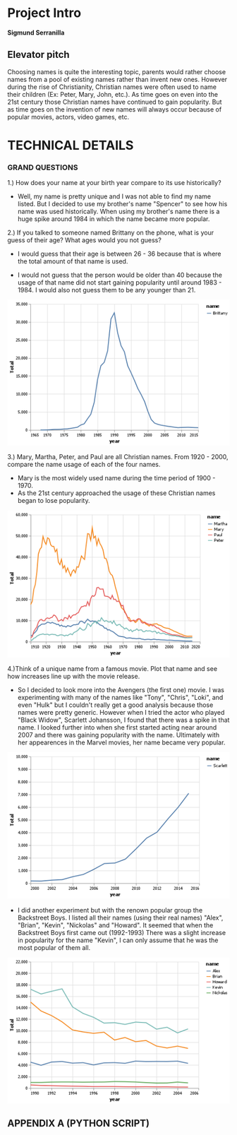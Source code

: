 # Project Intro
__Sigmund Serranilla__

## Elevator pitch
Choosing names is quite the interesting topic, parents would rather choose names from a pool of existing names rather than invent new ones. However during the rise of Christianity, Christian names were often used to name their children (Ex: Peter, Mary, John, etc.). As time goes on even into the 21st century those Christian names have continued to gain popularity. But as time goes on the invention of new names will always occur because of popular movies, actors, video games, etc.

# TECHNICAL DETAILS
### GRAND QUESTIONS 
1.) How does your name at your birth year compare to its use historically?

- Well, my name is pretty unique and I was not able to find my name listed. But I decided to use my brother's name "Spencer" to see how his name was used historically. When using my brother's name there is a huge spike around 1984 in which the name became more popular.

2.) If you talked to someone named Brittany on the phone, what is your guess of their age? What ages would you not guess?

- I would guess that their age is between 26 - 36 because that is where the total amount of that name is used.

- I would not guess that the person would be older than 40 because the usage of that name did not start gaining popularity until around 1983 - 1984. I would also not guess them to be any younger than 21.

![](chart_brit.png)

3.) Mary, Martha, Peter, and Paul are all Christian names. From 1920 - 2000, compare the name usage of each of the four names.

- Mary is the most widely used name during the time period of 1900 - 1970.
- As the 21st century approached the usage of these Christian names began to lose popularity.

![](chart_names.png)

4.)Think of a unique name from a famous movie. Plot that name and see how increases line up with the movie release.

- So I decided to look more into the Avengers (the first one) movie. I was experimenting with many of the names like "Tony", "Chris", "Loki", and even "Hulk" but I couldn't really get a good analysis because those names were pretty generic. However when I tried the actor who played "Black Widow", Scarlett Johansson, I found that there was a spike in that name. I looked further into when she first started acting near around 2007 and there was gaining popularity with the name. Ultimately with her appearences in the Marvel movies, her name became very popular.

![](avengers.png)

- I did another experiment but with the renown popular group the Backstreet Boys. I listed all their names (using their real names) "Alex", "Brian", "Kevin", "Nickolas" and "Howard". It seemed that when the Backstreet Boys first came out (1992-1993) There was a slight increase in popularity for the name "Kevin", I can only assume that he was the most popular of them all.

![](backstreet_boys.png)

## APPENDIX A (PYTHON SCRIPT)


```python

```